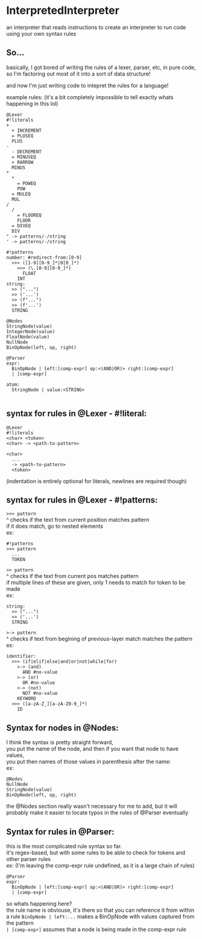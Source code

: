 # InterpretedInterpreter
an interpreter that reads instructions to create an interpreter to run code using your own syntax rules


## So...
basically, I got bored of writing the rules of a lexer, parser, etc, in pure code, so I'm factoring out most of it into a sort of data structure!

and now I'm just writing code to intepret the rules for a language!


example rules: (it's a bit completely impossible to tell exactly whats happening in this lol)
```
@Lexer
#!literals
+
  + INCREMENT
  = PLUSEQ
  PLUS
-
  - DECREMENT
  = MINUSEQ
  > RARROW
  MINUS
*
  *
    = POWEQ
    POW
  = MULEQ
  MUL
/
  /
    = FLOOREQ
    FLOOR
  = DIVEQ
  DIV
" -> patterns/-/string
' -> patterns/-/string

#!patterns
number: #redirect-from:[0-9]
  >>> ([1-9][0-9_]*|0[0_]*)
    >>> (\.[0-9][0-9_]*)
      FLOAT
    INT
string:
  >> ("...")
  >> ('...')
  >> (f"...")
  >> (f'...')
  STRING

@Nodes
StringNode(value)
IntegerNode(value)
FloatNode(value)
NullNode
BinOpNode(left, op, right)

@Parser
expr:
  BinOpNode | left:[comp-expr] op:<(AND|OR)> right:[comp-expr]
  | [comp-expr]

atom:
  StringNode | value:<STRING>
  

```

## syntax for rules in @Lexer - #!literal:
```
@Lexer
#!literals
<char> <token>
<char> -> <path-to-pattern>

<char>
  ...
  -> <path-to-pattern>
  <token>
```
(indentation is entirely optional for literals, newlines are required though)

## syntax for rules in @Lexer - #!patterns:  
`>>> pattern`  
\^ checks if the text from current position matches pattern  
if it does match, go to nested elements  
ex:  
```
#!patterns
>>> pattern
  ...
  TOKEN
```
`>> pattern`  
\^ checks if the text from current pos matches pattern  
if multiple lines of these are given, only 1 needs to match for token to be made  
ex:  
```
string:
  >> ("...")
  >> ('...')
  STRING
```
`>-> pattern`  
\^ checks if text from begining of previous-layer match matches the pattern  
ex:
```
identifier:
  >>> (if|elif|else|and|or|not|while|for)
    >-> (and)
      AND #no-value
    >-> (or)
      OR #no-value
    >-> (not)
      NOT #no-value
    KEYWORD
  >>> ([a-zA-Z_][a-zA-Z0-9_]*)
    ID
```

## Syntax for nodes in @Nodes:
I think the syntax is pretty straight forward,  
you put the name of the node, and then if you want that node to have values,  
you put then names of those values in parenthesis after the name:  
ex:  
```
@Nodes
NullNode
StringNode(value)
BinOpNode(left, op, right)
```
the @Nodes section really wasn't necessary for me to add, but it will probably make it easier to locate typos in the rules of @Parser eventually

## Syntax for rules in @Parser:
this is the most complicated rule syntax so far.  
it's regex-based, but with some rules to be able to check for tokens and other parser rules  
ex: (I'm leaving the comp-expr rule undefined, as it is a large chain of rules)
```
@Parser
expr:
  BinOpNode | left:[comp-expr] op:<(AND|OR)> right:[comp-expr]
  | [comp-expr]
```
so whats happening here?  
the rule name is obviouse, it's there so that you can reference it from within a rule
`BinOpNode | left:...` makes a BinOpNode with values captured from the pattern  
`| [comp-expr]` assumes that a node is being made in the comp-expr rule







